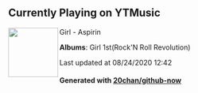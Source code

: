 ## Currently Playing on YTMusic

[<img align="left" width="100" src="https://lh3.googleusercontent.com/Nm-8zP5hJKHXjy4JgznPSfkdeqSdosHyU8qpROQm5YXaAS19yw7rg5QBDubZkoUW6pLDe8q5fcMDx1vc">](https://music.youtube.com/channel/UCKnpc2T6FS9dgh7jmpuPuRw)

Girl - Aspirin

**Albums**: Girl 1st(Rock'N Roll Revolution)

Last updated at 08/24/2020 12:42

#### Generated with [20chan/github-now](https://github.com/20chan/github-now)


<!--
**20chan/20chan** is a ✨ _special_ ✨ repository because its `README.md` (this file) appears on your GitHub profile.

Here are some ideas to get you started:

- 🔭 I’m currently working on ...
- 🌱 I’m currently learning ...
- 👯 I’m looking to collaborate on ...
- 🤔 I’m looking for help with ...
- 💬 Ask me about ...
- 📫 How to reach me: ...
- 😄 Pronouns: ...
- ⚡ Fun fact: ...
-->
